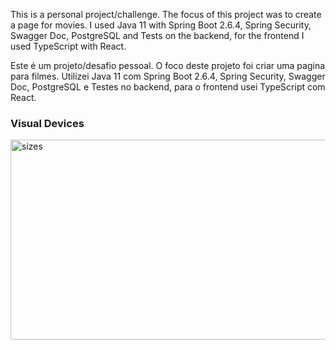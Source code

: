 This is a personal project/challenge. The focus of this project was to create a page for movies. I used Java 11 with Spring Boot 2.6.4, Spring Security, Swagger Doc, PostgreSQL and Tests on the backend, for the frontend I used TypeScript with React.

Este é um projeto/desafio pessoal. O foco deste projeto foi criar uma pagina para filmes. Utilizei Java 11 com Spring Boot 2.6.4, Spring Security, Swagger Doc, PostgreSQL e Testes no backend, para o frontend usei TypeScript com React. 

<h3>Visual Devices</h3> 

<img src="https://drive.google.com/uc?export=download&id=1Ct7XA9mNYDsOZUQmLWFwW0bv3vpKoNMG" alt="sizes" width=600 height=320 />
